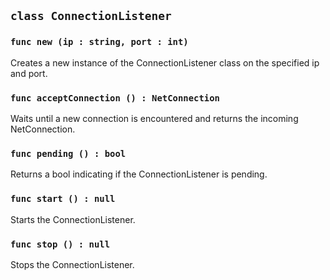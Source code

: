 ## ```class ConnectionListener```

### ```func new (ip : string, port : int)```
Creates a new instance of the ConnectionListener class on the specified
ip and port.

### ```func acceptConnection () : NetConnection```
Waits until a new connection is encountered and returns the incoming NetConnection.

### ```func pending () : bool```
Returns a bool indicating if the ConnectionListener is pending.

### ```func start () : null```
Starts the ConnectionListener.

### ```func stop () : null```
Stops the ConnectionListener.
